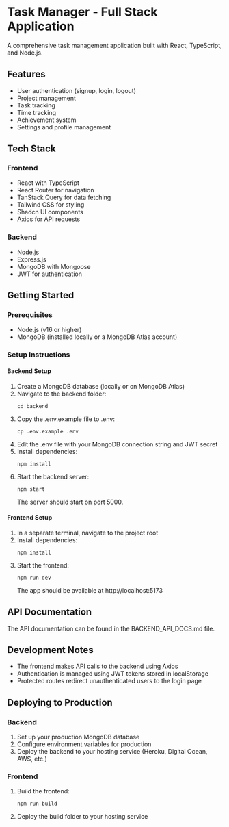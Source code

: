 
# Task Manager - Full Stack Application

A comprehensive task management application built with React, TypeScript, and Node.js.

## Features

- User authentication (signup, login, logout)
- Project management
- Task tracking
- Time tracking
- Achievement system
- Settings and profile management

## Tech Stack

### Frontend
- React with TypeScript
- React Router for navigation
- TanStack Query for data fetching
- Tailwind CSS for styling
- Shadcn UI components
- Axios for API requests

### Backend
- Node.js
- Express.js
- MongoDB with Mongoose
- JWT for authentication

## Getting Started

### Prerequisites
- Node.js (v16 or higher)
- MongoDB (installed locally or a MongoDB Atlas account)

### Setup Instructions

#### Backend Setup

1. Create a MongoDB database (locally or on MongoDB Atlas)
2. Navigate to the backend folder:
   ```
   cd backend
   ```
3. Copy the .env.example file to .env:
   ```
   cp .env.example .env
   ```
4. Edit the .env file with your MongoDB connection string and JWT secret
5. Install dependencies:
   ```
   npm install
   ```
6. Start the backend server:
   ```
   npm start
   ```
   The server should start on port 5000.

#### Frontend Setup

1. In a separate terminal, navigate to the project root
2. Install dependencies:
   ```
   npm install
   ```
3. Start the frontend:
   ```
   npm run dev
   ```
   The app should be available at http://localhost:5173

## API Documentation

The API documentation can be found in the BACKEND_API_DOCS.md file.

## Development Notes

- The frontend makes API calls to the backend using Axios
- Authentication is managed using JWT tokens stored in localStorage
- Protected routes redirect unauthenticated users to the login page

## Deploying to Production

### Backend
1. Set up your production MongoDB database
2. Configure environment variables for production
3. Deploy the backend to your hosting service (Heroku, Digital Ocean, AWS, etc.)

### Frontend
1. Build the frontend:
   ```
   npm run build
   ```
2. Deploy the build folder to your hosting service
